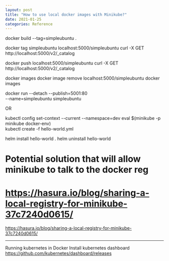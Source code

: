 ```yaml
---
layout: post
title: "How to use local docker images with Minikube?"
date: 2021-01-25
categories: Reference
---
```


docker build --tag=simpleubuntu .

docker tag simpleubuntu localhost:5000/simpleubuntu
curl -X GET http://localhost:5000/v2/\_catalog

docker push localhost:5000/simpleubuntu
curl -X GET http://localhost:5000/v2/\_catalog

docker images
docker image remove localhost:5000/simpleubuntu
docker images

docker run --detach --publish=5001:80\
--name=simpleubuntu simpleubuntu

OR

kubectl config set-context --current --namespace=dev
eval $(minikube -p minikube docker-env)  
kubectl create -f hello-world.yml

helm install hello-world .
helm uninstall hello-world

# Potential solution that will allow minikube to talk to the docker reg

# https://hasura.io/blog/sharing-a-local-registry-for-minikube-37c7240d0615/

https://hasura.io/blog/sharing-a-local-registry-for-minikube-37c7240d0615/


----

Running kubernetes in Docker
Install kubernetes dashboard
https://github.com/kubernetes/dashboard/releases
